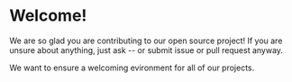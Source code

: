 # Welcome!
We are so glad you are contributing to our open source project!
If you are unsure about anything, just ask -- or submit issue or pull request anyway.

We want to ensure a welcoming evironment for all of our projects.
